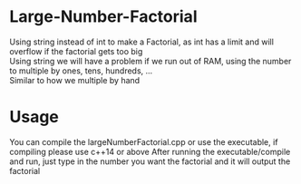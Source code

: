 # Large-Number-Factorial
Using string instead of int to make a Factorial, as int has a limit and will overflow if the factorial gets too big  
Using string we will have a problem if we run out of RAM, using the number to multiple by ones, tens, hundreds, ...  
Similar to how we multiple by hand

# Usage
You can compile the largeNumberFactorial.cpp or use the executable, if compiling please use c++14 or above
After running the executable/compile and run, just type in the number you want the factorial and it will output the factorial
